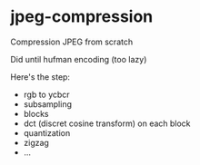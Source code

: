 # jpeg-compression
Compression JPEG from scratch

Did until hufman encoding (too lazy)

Here's the step:
* rgb to ycbcr  
* subsampling  
* blocks  
* dct (discret cosine transform) on each block  
* quantization  
* zigzag  
* ...  


